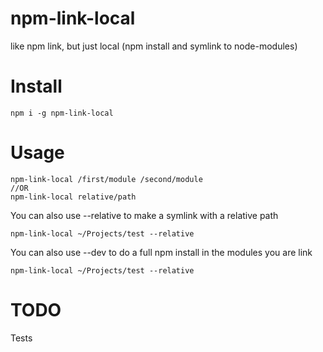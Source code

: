 # npm-link-local
like npm link, but just local (npm install and symlink to node-modules)

# Install
```
npm i -g npm-link-local
```

# Usage
```
npm-link-local /first/module /second/module
//OR
npm-link-local relative/path
```

You can also use --relative to make a symlink with a relative path

```
npm-link-local ~/Projects/test --relative
```

You can also use --dev to do a full npm install in the modules you are link

```
npm-link-local ~/Projects/test --relative
```

# TODO
Tests
